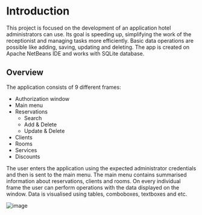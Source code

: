# Introduction

This project is focused on the development of an application hotel administrators can use.
Its goal is speeding up, simplifying the work of the receptionist and managing tasks more efficiently.
Basic data operations are possible like adding, saving, updating and deleting.
The app is created on Apache NetBeans IDE and works with SQLite database.

## Overview

The application consists of 9 different frames:
* Authorization window
* Main menu
* Reservations
  * Search
  * Add & Delete
  * Update & Delete
* Clients
* Rooms
* Services
* Discounts

The user enters the application using the expected administrator credentials and then is sent to the main menu.
The main menu contains summarised information about reservations, clients and rooms.
On every individual frame the user can perform operations with the data displayed on the window.
Data is visualised using tables, comboboxes, textboxes and etc.

![image](https://user-images.githubusercontent.com/80641156/111192856-35eff500-85c2-11eb-9339-c2422768127b.png)
